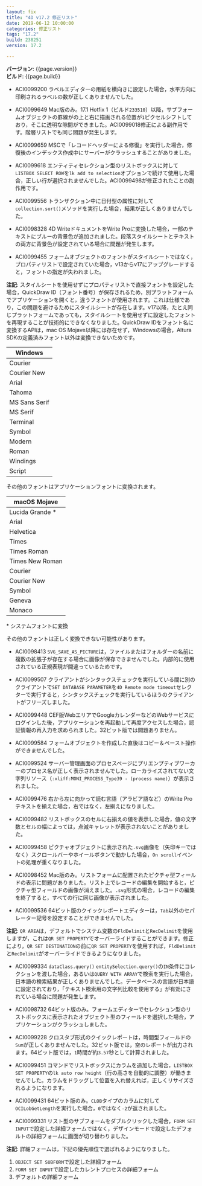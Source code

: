 ```yaml
---
layout: fix
title: "4D v17.2 修正リスト"
date: 2019-06-12 10:00:00
categories: 修正リスト
tags: "17.2"  
build: 238251
version: 17.2

---
```


**バージョン**: {{page.version}}  
**ビルド**: {{page.build}}  

* ACI0099200 ラベルエディターの用紙を横向きに設定した場合，水平方向に印刷されるラベルの数が正しくありませんでした。

* ACI0099649 Mac版のみ。17.1 Hotfix 1（ビルド``233510``）以降，サブフォームオブジェクトの罫線がの上と右に描画される位置が``1``ピクセルシフトしており，そこに透明な隙間ができました。ACI0099018修正による副作用です。階層リストでも同じ問題が発生します。

* ACI0099659 MSCで「レコードヘッダーによる修復」を実行した場合，修復後のインデックス作成中にサーバーがクラッシュすることがありました。

* ACI0099618 エンティティセレクション型のリストボックスに対して``LISTBOX SELECT ROW``を``lk add to selection``オプションで続けて使用した場合，正しい行が選択されませんでした。ACI0099498が修正されたことの副作用です。

* ACI0099556 トランザクション中に日付型の属性に対して``collection.sort()``メソッドを実行した場合，結果が正しくありませんでした。

* ACI0098328 4D WriteドキュメントをWrite Proに変換した場合，一部のテキストにブルーの背景色が追加されました。段落スタイルシートとテキストの両方に背景色が設定されている場合に問題が発生します。

* ACI0099455 フォームオブジェクトのフォントがスタイルシートではなく，プロパティリストで設定されていた場合，v13からv17にアップグレードすると，フォントの指定が失われました。

**注記**: スタイルシートを使用せずにプロパティリストで直接フォントを設定した場合，QuickDraw ID（フォント番号）が保存されるため，別プラットフォームでアプリケーションを開くと，違うフォントが使用されます。これは仕様であり，この問題を避けるためにスタイルシートが存在します。v17以降，たとえ同じプラットフォームであっても，スタイルシートを使用せずに設定したフォントを再現することが技術的にできなくなりました。QuickDraw IDをフォント名に変換するAPIは，mac OS Mojave以降には存在せず，Windowsの場合，Altura SDKの定義済みフォント以外は変換できないためです。

| Windows | 
|-|
|Courier |
|Courier New |
|Arial |
|Tahoma |
|MS Sans Serif |
|MS Serif |
|Terminal |
|Symbol |
|Modern |
|Roman |
|Windings |
|Script |
 
その他のフォントはアプリケーションフォントに変換されます。


| macOS Mojave |
|-|
|Lucida Grande * |
|Arial |
|Helvetica |
|Times |
|Times Roman |
|Times New Roman |
|Courier |
|Courier New |
|Symbol |
|Geneva |
|Monaco |

\* システムフォントに変換

その他のフォントは正しく変換できない可能性があります。

* ACI0098413 ``SVG_SAVE_AS_PICTURE``は，ファイルまたはフォルダーの名前に複数の拡張子が存在する場合に画像が保存できませんでした。内部的に使用されている正規表現が間違っているためです。

* ACI0099507 クライアントがシンタックスチェックを実行している間に別のクライアントで``SET DATABASE PARAMETER``を``4D Remote mode timeout``セレクターで実行すると，シンタックスチェックを実行しているほうのクライアントがフリーズしました。

* ACI0099448 CEF版WebエリアでGoogleカレンダーなどのWebサービスにログインした後，アプリケーションを再起動して再度アクセスした場合，認証情報の再入力を求められました。32ビット版では問題ありません。

* ACI0099584 フォームオブジェクトを作成した直後はコピー＆ペースト操作ができませんでした。

* ACI0099524 サーバー管理画面のプロセスベージにプリエンプティブワーカーのプロセス名が正しく表示されませんでした。ローカライズされてない文字列リソース（``:xliff:MONI_PROCESS_Type39 - (process name)``）が表示されました。

* ACI0099476 右から左に向かって読む言語（アラビア語など）のWrite Proテキストを揃えた場合，右ではなく，左揃えになりました。

* ACI0099482 リストボックスのセルに右揃えの値を表示した場合，値の文字数とセルの幅によっては，点滅キャレットが表示されないことがありました。

* ACI0099458 ピクチャオブジェクトに表示された``.svg``画像を（矢印キーではなく）スクロールバーやホイールボタンで動かした場合，``On scroll``イベントの処理が重くなりました。

* ACI0098452 Mac版のみ。リストフォームに配置されたピクチャ型フィールドの表示に問題がありました。リスト上でレコードの編集を開始すると，ピクチャ型フィールドの画像が消えました。``.svg``形式の場合，レコードの編集を終了すると，すべての行に同じ画像が表示されました。

* ACI0099536 64ビット版のクイックレポートエディターは，``Tab``以外のセパレーター記号を設定することができませんでした。

**注記**: ``QR AREA``は，デフォルトでシステム変数の``FldDelimit``と``RecDelimit``を使用しますが，これは``QR SET PROPERTY``でオーバーライドすることができます。修正により，``QR SET DESTINATION``の前に``QR SET PROPERTY``を使用すれば，``FldDelimit``と``RecDelimit``がオーバーライドできるようになりました。

* ACI0099334 ``dataClass.query()`` ``entitySelection.query()``の``IN``条件にコレクションを渡した場合，あるいは``QUERY WITH ARRAY``で検索を実行した場合，日本語の検索結果が正しくありませんでした。データベースの言語が日本語に設定されており，「テキスト検索用の文字列比較を使用する」が有効にされている場合に問題が発生します。

* ACI0098732 64ビット版のみ。フォームエディターでセレクション型のリストボックスに表示されたオブジェクト型のフィールドを選択した場合，アプリケーションがクラッシュしました。

* ACI0099228 クロスタブ形式のクイックレポートは，時間型フィールドの``Sum``が正しくありませんでした。32ビット版では，空のレポートが出力されます。64ビット版では，``1``時間が約``3.57``秒として計算されました。

* ACI0099451 コマンドでリストボックスにカラムを追加した場合，``LISTBOX SET PROPERTY``の``lk auto row height``（行の高さを自動的に調整）が働きませんでした。カラムをドラッグして位置を入れ替えれば，正しくリサイズされるようになります。

* ACI0099431 64ビット版のみ。``CLOB``タイプのカラムに対して``OCILobGetLength``を実行した場合，``0``ではなく``-2``が返されました。

* ACI0099331 リスト型のサブフォームをダブルクリックした場合，``FORM SET INPUT``で設定した詳細フォームではなく，デザインモードで設定したデフォルトの詳細フォームに画面が切り替わりました。

**注記**: 詳細フォームは，下記の優先順位で選ばれるようになりました。

1. ``OBJECT SET SUBFORM``で設定した詳細フォーム
2. ``FORM SET INPUT``で設定したカレントプロセスの詳細フォーム
3. デフォルトの詳細フォーム
